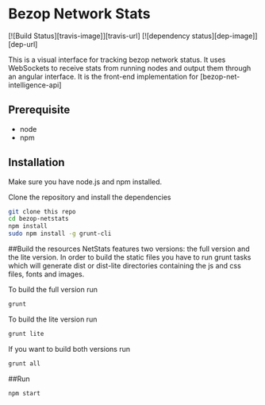 Bezop Network Stats
============
[![Build Status][travis-image]][travis-url] [![dependency status][dep-image]][dep-url]

This is a visual interface for tracking bezop network status. It uses WebSockets to receive stats from running nodes and output them through an angular interface. It is the front-end implementation for [bezop-net-intelligence-api]


## Prerequisite
* node
* npm

## Installation
Make sure you have node.js and npm installed.

Clone the repository and install the dependencies

```bash
git clone this repo
cd bezop-netstats
npm install
sudo npm install -g grunt-cli
```

##Build the resources
NetStats features two versions: the full version and the lite version. In order to build the static files you have to run grunt tasks which will generate dist or dist-lite directories containing the js and css files, fonts and images.


To build the full version run
```bash
grunt
```

To build the lite version run
```bash
grunt lite
```

If you want to build both versions run
```bash
grunt all
```

##Run

```bash
npm start
```
